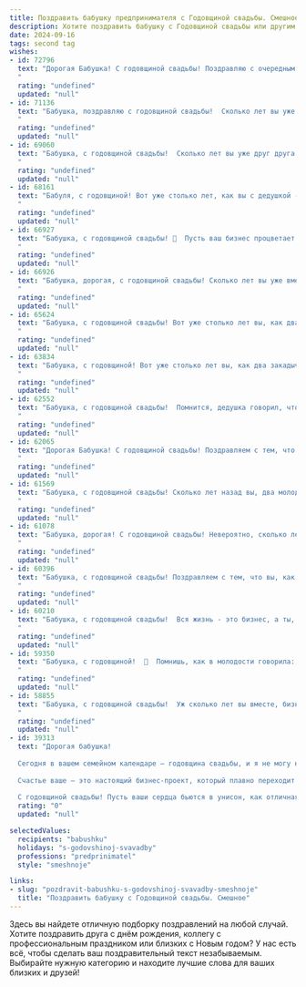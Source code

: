 ```yaml
---
title: Поздравить бабушку предпринимателя с Годовщиной свадьбы. Смешное
description: Хотите поздравить бабушку с Годовщиной свадьбы или другим праздником? Наш ИИ создаст незабываемое поздравление, а вы обязательно выделитесь среди других.  
date: 2024-09-16
tags: second tag
wishes:
- id: 72796
  text: "Дорогая Бабушка! С годовщиной свадьбы! Поздравляю с очередным годом упорной, но такой сладкой борьбы за семейное счастье! Желаю, чтобы бизнес процветал, как ваш брак, и приносил только прибыль, а не нервные срывы (ну, ладно, немного нервов - для остроты ощущений)! 😄
  "
  rating: "undefined"
  updated: "null"
- id: 71136
  text: "Бабушка, поздравляю с годовщиной свадьбы!  Сколько лет вы уже управляете этим совместным бизнесом? Как ни крути, а вы - самые опытные предприниматели в семье!  Желаю вам, чтобы ваш бизнес процветал и дальше: пусть прибыль растёт, а конкуренты нервно кусают локти!
  "
  rating: "undefined"
  updated: "null"
- id: 69060
  text: "Бабушка, с годовщиной свадьбы!  Сколько лет вы уже друг друга терпите?  😂  Ну, шучу, конечно!  Поздравляю вас с этой замечательной датой. Желаю вам ещё столько же лет, полных  любви, смеха, и, конечно же,  процветающего бизнеса!  🎉
  "
  rating: "undefined"
  updated: "null"
- id: 68161
  text: "Бабуля, с годовщиной! Вот уже столько лет, как вы с дедушкой - команда настоящих бизнесменов! Строите семью, как успешный стартап: с любовью, крепким тылом и, конечно же, внуками-инвесторами! 💪🥂
  "
  rating: "undefined"
  updated: "null"
- id: 66927
  text: "Бабушка, с годовщиной свадьбы! 🎉  Пусть ваш бизнес процветает как и ваша любовь!  😂  Желаю, чтобы ваши дела всегда шли в гору, а семейный бюджет рос как на дрожжах! 💰
  "
  rating: "undefined"
  updated: "null"
- id: 66926
  text: "Бабушка, дорогая, с годовщиной свадьбы! Сколько лет вы уже вместе? Помнится, дедушка говорил, что \"не было ни дня, чтобы я не хотел тебя!\"  😉  Надеюсь, за все эти годы он не передумал! 😂  Желаю вам, чтобы ваша любовь была такой же крепкой, как ваш бизнес, и чтобы вы всегда находили время друг для друга, даже если акции вашей компании взлетят до небес!
  "
  rating: "undefined"
  updated: "null"
- id: 65624
  text: "Бабушка, с годовщиной свадьбы! Вот уже столько лет вы, как два юных предпринимателя, верны друг другу и своему бизнесу: семье! Желаю вам, чтобы ваш семейный бизнес процветал и дальше, чтобы прибыль росла, а конкуренция (в лице внуков) была честной и безболезненной! 😉
  "
  rating: "undefined"
  updated: "null"
- id: 63834
  text: "Бабушка, с годовщиной! Вот уже столько лет вы, как два закадычных друга, ведете свой семейный бизнес - строите любовь и благополучие! Не забывайте, что секрет успеха - это уметь находить компромисс, особенно когда речь идёт о скидках на пенсию! 😉
  "
  rating: "undefined"
  updated: "null"
- id: 62552
  text: "Бабушка, с годовщиной свадьбы!  Помнится, дедушка говорил, что бизнес - это не для слабаков, но  видимо он не знал о ваших совместных подвигах! Вы – настоящие предприниматели, которые вместе строили и семью, и бизнес,  и, я думаю, ваш баланс прибыли и счастья просто зашкаливает!  Желаю вам ещё много лет  вместе, чтобы  всё только начиналось!
  "
  rating: "undefined"
  updated: "null"
- id: 62065
  text: "Дорогая Бабушка! С годовщиной свадьбы! Поздравляем с тем, что вы не только сумели построить бизнес, но и сохранить любовь, как успешное предприятие!  Желаем, чтобы ваша совместная история была не менее прибыльной, чем ваша предпринимательская деятельность! 😜🍾
  "
  rating: "undefined"
  updated: "null"
- id: 61569
  text: "Бабушка, с годовщиной свадьбы! Сколько лет назад вы, два молодых предпринимателя, решили связать свои судьбы, чтобы вместе строить империю любви и счастья. Пусть ваша компания процветает, а активы - только приумножаются!  🎉🥂
  "
  rating: "undefined"
  updated: "null"
- id: 61078
  text: "Бабушка, дорогая! С годовщиной свадьбы! Невероятно, сколько лет вы уже вместе - и все это время, как говорится, \"в бизнесе\"! Поздравляю вас с тем, что ваш семейный стартап процветает и продолжает приносить плоды: любовь, заботу и внуков! Желаю вам крепкого здоровья, чтобы еще много лет вместе наслаждаться заслуженными дивидендами!
  "
  rating: "undefined"
  updated: "null"
- id: 60396
  text: "Бабушка, с годовщиной свадьбы! Поздравляем с тем, что вы, как настоящие предприниматели, уже столько лет в браке –  настоящий семейный бизнес с большой выручкой любви и стабильными доходами счастья!
  "
  rating: "undefined"
  updated: "null"
- id: 60210
  text: "Бабушка, с годовщиной свадьбы!  Вся жизнь - это бизнес, а ты, как настоящий предприниматель, вместе с дедушкой построила крепкую, прибыльную империю любви!  Желаем вам, чтобы ваш \"бизнес\" процветал ещё долгие годы, а прибыль — неиссякаемой радостью!
  "
  rating: "undefined"
  updated: "null"
- id: 59350
  text: "Бабушка, с годовщиной!  🥂  Помнишь, как в молодости говорила: \"Любовь - это бизнес, в который стоит вкладывать всю душу\"?  Похоже, ты неплохо инвестировала -  уже столько лет дивиденды получаешь! 😂  Желаю, чтобы ваша семейная \"компания\" процветала еще многие годы, а \"финансовые потоки\" ласки и нежности никогда не иссякали! 🎉
  "
  rating: "undefined"
  updated: "null"
- id: 58855
  text: "Бабушка, с годовщиной свадьбы!  Уж сколько лет вы вместе, бизнес крутите, внуков нянчите,  а любовь, как молодое вино,  с каждым годом крепче становится!  Желаю вам еще  столько же лет счастливого предпринимательства,  а главное,  чтобы все ваши инвестиции  окупались только любовью!
  "
  rating: "undefined"
  updated: "null"
- id: 39313
  text: "Дорогая бабушка!
  
  Сегодня в вашем семейном календаре — годовщина свадьбы, и я не могу не отметить, что вы с дедушкой уже давно создали настоящую империю любви! Вы как хорошие бизнес-партнеры: находите общий язык, делите прибыль (это, конечно, о пирожках), и даже находитесь в режиме «ноу-стоп» — ни один выходной не проходит без совместной прогулки по парку и обсуждения семейного бюджета (как же без этого!).
  
  Счастье ваше – это настоящий бизнес-проект, который плавно переходит в успешный франчайзинг, а ваши секреты — это отличная книга на тему «Как выйти на рынок любви». Желаю вам дальнейших успешных сделок в отношениях, стабильного роста счастья и, конечно, безлимитных запасов смеха и радости в вашем доме!
  
  С годовщиной свадьбы! Пусть ваши сердца бьются в унисон, как отличная музыкальная настройка на веселом стартапе жизни!"
  rating: "0"
  updated: "null"

selectedValues:
  recipients: "babushku"
  holidays: "s-godovshinoj-svavadby"
  professions: "predprinimatel"
  style: "smeshnoje"

links:
- slug: "pozdravit-babushku-s-godovshinoj-svavadby-smeshnoje"
  title: "Поздравить бабушку с Годовщиной свадьбы. Смешное"
---
```


Здесь вы найдете отличную подборку поздравлений на любой случай. 
Хотите поздравить друга с днём рождения, коллегу с профессиональным праздником или близких с Новым годом? У нас есть всё, чтобы сделать ваш поздравительный текст незабываемым. Выбирайте нужную категорию и находите лучшие слова для ваших близких и друзей!
